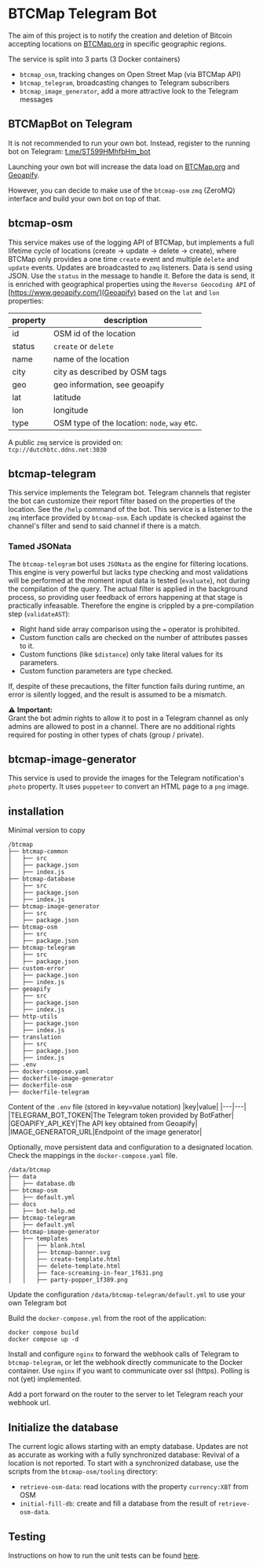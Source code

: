 # BTCMap Telegram Bot
The aim of this project is to notify the creation and deletion of Bitcoin accepting locations on [BTCMap.org](https://btcmap.org/) in specific geographic regions.

The service is split into 3 parts (3 Docker containers)
- `btcmap_osm`, tracking changes on Open Street Map (via BTCMap API)
- `btcmap_telegram`, broadcasting changes to Telegram subscribers
- `btcmap_image_generator`, add a more attractive look to the Telegram messages

## BTCMapBot on Telegram
It is not recommended to run your own bot. Instead, register to the running bot on Telegram:
[t.me/ST599HMhfbHm_bot](https://t.me/ST599HMhfbHm_bot)

Launching your own bot will increase the data load on [BTCMap.org](https://btcmap.org/) and [Geoapify](https://www.geoapify.com/).

However, you can decide to make use of the `btcmap-osm` `zmq` (ZeroMQ) interface and build your own bot on top of that.

## btcmap-osm
This service makes use of the logging API of BTCMap, but implements a full lifetime cycle of locations (create -> update -> delete -> create), where BTCMap only provides a one time `create` event and multiple `delete` and `update` events.
Updates are broadcasted to `zmq` listeners. Data is send using JSON. Use the `status` in the message to handle it. Before the data is send, it is enriched with geographical properties using the `Reverse Geocoding API` of [https://www.geoapify.com/](Geoapify) based on the `lat` and `lon` properties:

|property|description|
|---|---|
| id | OSM id of the location |
| status | `create` or `delete` |
| name | name of the location |
| city | city as described by OSM tags |
| geo | geo information, see geoapify |
| lat | latitude |
| lon | longitude |
| type | OSM type of the location: `node`, `way` etc. |

A public `zmq` service is provided on:  
`tcp://dutchbtc.ddns.net:3030`

## btcmap-telegram
This service implements the Telegram bot. Telegram channels that register the bot can customize their report filter based on the properties of the location. See the `/help` command of the bot.
This service is a listener to the `zmq` interface provided by `btcmap-osm`. Each update is checked against the channel's filter and send to said channel if there is a match.

### Tamed JSONata
The `btcmap-telegram` bot uses `JSONata` as the engine for filtering locations. This engine is very powerful but lacks type checking and most validations will be performed at the moment input data is tested (`evaluate`), not during the compilation of the query. The actual filter is applied in the background process, so providing user feedback of errors happening at that stage is practically infeasable. Therefore the engine is crippled by a pre-compilation step (`validateAST`):
- Right hand side array comparison using the `=` operator is prohibited.
- Custom function calls are checked on the number of attributes passes to it.
- Custom functions (like `$distance`) only take literal values for its parameters.
- Custom function parameters are type checked.

If, despite of these precautions, the filter function fails during runtime, an error is silently logged, and the result is assumed to be a mismatch.

⚠️ **Important:**  
Grant the bot admin rights to allow it to post in a Telegram channel as only admins are allowed to post in a channel. There are no additional rights required for posting in other types of chats (group / private).

## btcmap-image-generator
This service is used to provide the images for the Telegram notification's `photo` property. It uses `puppeteer` to convert an HTML page to a `png` image.

## installation
Minimal version to copy
```
/btcmap
├── btcmap-common
│   ├── src
│   ├── package.json
│   ├── index.js
├── btcmap-database
│   ├── src
│   ├── package.json
│   ├── index.js
├── btcmap-image-generator
│   ├── src
│   ├── package.json
├── btcmap-osm
│   ├── src
│   ├── package.json
├── btcmap-telegram
│   ├── src
│   ├── package.json
├── custom-error
│   ├── package.json
│   ├── index.js
├── geoapify
│   ├── src
│   ├── package.json
│   ├── index.js
├── http-utils
│   ├── package.json
│   ├── index.js
├── translation
│   ├── src
│   ├── package.json
│   ├── index.js
├── .env
├── docker-compose.yaml
├── dockerfile-image-generator
├── dockerfile-osm
├── dockerfile-telegram
```

Content of the `.env` file (stored in key=value notation)
|key|value|
|---|---|
|TELEGRAM_BOT_TOKEN|The Telegram token provided by BotFather|
|GEOAPIFY_API_KEY|The API key obtained from Geoapify|
|IMAGE_GENERATOR_URL|Endpoint of the image generator|

Optionally, move persistent data and configuration to a designated location. Check the mappings in the `docker-compose.yaml` file.

```
/data/btcmap
├── data
│   ├── database.db
├── btcmap-osm
│   ├── default.yml
├── docs
│   ├── bot-help.md
├── btcmap-telegram
│   ├── default.yml
├── btcmap-image-generator
│   ├── templates
│   │   ├── blank.html
│   │   ├── btcmap-banner.svg
│   │   ├── create-template.html
│   │   ├── delete-template.html
│   │   ├── face-screaming-in-fear_1f631.png
│   │   ├── party-popper_1f389.png
```

Update the configuration `/data/btcmap-telegram/default.yml` to use your own Telegram bot

Build the `docker-compose.yml` from the root of the application:
```
docker compose build
docker compose up -d
```

Install and configure `nginx` to forward the webhook calls of Telegram to `btcmap-telegram`, or let the webhook directly communicate to the Docker container. Use `nginx` if you want to communicate over ssl (https). Polling is not (yet) implemented.

Add a port forward on the router to the server to let Telegram reach your webhook url.

## Initialize the database
The current logic allows starting with an empty database.
Updates are not as accurate as working with a fully synchronized database: Revival of a location is not reported. To start with a synchronized database, use the scripts from the `btcmap-osm/tooling` directory:
- `retrieve-osm-data`: read locations with the property `currency:XBT` from OSM
- `initial-fill-db`: create and fill a database from the result of `retrieve-osm-data`.

## Testing
Instructions on how to run the unit tests can be found [here](./tests.md).
